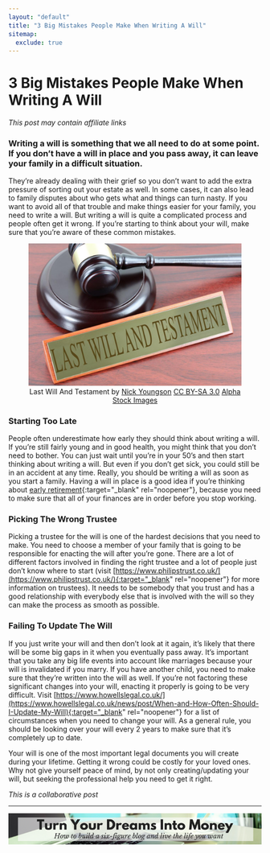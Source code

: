 ```yaml
---
layout: "default"
title: "3 Big Mistakes People Make When Writing A Will"
sitemap:
  exclude: true
---
```

# 3 Big Mistakes People Make When Writing A Will
*This post may contain affiliate links*

### Writing a will is something that we all need to do at some point. If you don’t have a will in place and you pass away, it can leave your family in a difficult situation.

They’re already dealing with their grief so you don’t want to add the extra pressure of sorting out your estate as well. In some cases, it can also lead to family disputes about who gets what and things can turn nasty. If you want to avoid all of that trouble and make things easier for your family, you need to write a will. But writing a will is quite a complicated process and people often get it wrong. If you’re starting to think about your will, make sure that you’re aware of these common mistakes. 

<center>
<figure>
    <img src='/i/2019/2019posts/last-will-and-testament.jpg' alt='last will and testament sign on desk'>
    <figcaption>Last Will And Testament by <a href="http://www.nyphotographic.com/" target="_blank" rel="noopener" rel="nofollow">Nick Youngson</a> <a href="https://creativecommons.org/licenses/by-sa/3.0/" target="_blank" rel="nofollow" rel="noopener">CC BY-SA 3.0</a> <a href="http://alphastockimages.com/" target="_blank" rel="nofollow" rel="noopener">Alpha Stock Images</a></figcaption>
</figure>
</center>

### Starting Too Late
People often underestimate how early they should think about writing a will. If you’re still fairly young and in good health, you might think that you don’t need to bother. You can just wait until you’re in your 50’s and then start thinking about writing a will. But even if you don’t get sick, you could still be in an accident at any time. Really, you should be writing a will as soon as you start a family. Having a will in place is a good idea if you’re thinking about [early retirement](/posts/dreaming-of-fire.html){:target="_blank" rel="noopener"}, because you need to make sure that all of your finances are in order before you stop working.

### Picking The Wrong Trustee
Picking a trustee for the will is one of the hardest decisions that you need to make. You need to choose a member of your family that is going to be responsible for enacting the will after you’re gone. There are a lot of different factors involved in finding the right trustee and a lot of people just don’t know where to start (visit [https://www.philipstrust.co.uk/](https://www.philipstrust.co.uk/){:target="_blank" rel="noopener"} for more information on trustees). It needs to be somebody that you trust and has a good relationship with everybody else that is involved with the will so they can make the process as smooth as possible.

### Failing To Update The Will
If you just write your will and then don’t look at it again, it’s likely that there will be some big gaps in it when you eventually pass away. It’s important that you take any big life events into account like marriages because your will is invalidated if you marry. If you have another child, you need to make sure that they’re written into the will as well. If you’re not factoring these significant changes into your will, enacting it properly is going to be very difficult. Visit [https://www.howellslegal.co.uk/](https://www.howellslegal.co.uk/news/post/When-and-How-Often-Should-I-Update-My-Will){:target="_blank" rel="noopener"} for a list of circumstances when you need to change your will. As a general rule, you should be looking over your will every 2 years to make sure that it’s completely up to date. 

Your will is one of the most important legal documents you will create during your lifetime. Getting it wrong could be costly for your loved ones. Why not give yourself peace of mind, by not only creating/updating your will, but seeking the professional help you need to get it right.


*This is a collaborative post*

***

<!-- START ADVERTISER: Emma Drew turn your dreams course -->
<center>
<a href="http://bit.ly/turnyourdreamsintomoney" target="_blank"><img src='/aff/turn-your-dreams-into-money-728x90.png' alt='Turn Your Dreams Into Money link to course' /></a>
</center>
<!-- END ADVERTISER: Emma Drew turn your dreams course -->












